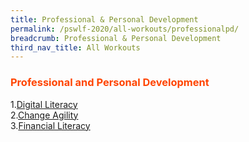 ```yaml
---
title: Professional & Personal Development
permalink: /pswlf-2020/all-workouts/professionalpd/
breadcrumb: Professional & Personal Development
third_nav_title: All Workouts
---
```

### <font color="orangered"><b>Professional and Personal Development</b></font>
1.[Digital Literacy](#digital)<br>
2.[Change Agility](#change)<br>
3.[Financial Literacy](#financial)<br>
